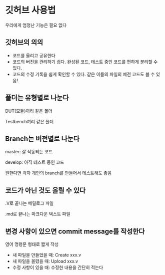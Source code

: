 # 깃허브 사용법

우리에게 엄청난 기능은 필요 없다

## 깃허브의 의의

- 코드를 올리고 공유한다
- 코드의 버전을 관리하기 쉽다. 완성된 코드, 테스트 중인 코드를 편하게 분리할 수 있다.
- 코드의 수정 기록을 쉽게 확인할 수 있다. 같은 이름의 파일의 예전 코드도 볼 수 있음!

## 폴더는 유형별로 나눈다

DUT(모듈)끼리 같은 폴더

Testbench끼리 같은 폴더

## Branch는 버전별로 나눈다

master: 잘 작동되는 코드

develop: 아직 테스트 중인 코드

원한다면 각자 개인의 branch를 만들어서 테스트해도 좋음

## 코드가 아닌 것도 올릴 수 있다

.V로 끝나는 베릴로그 파일

.md로 끝나는 마크다운 텍스트 파일

## 변경 사항이 있으면 commit message를 작성한다

영어 명령문 형태로 짧게 작성

- 새 파일을 만들었을 때: Create xxx.v
- 새 파일을 올렸을 때: Upload xxx.v
- 수정 사항이 있을 때: 수정한 내용을 간단히 적는다

